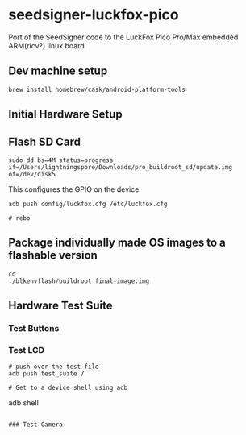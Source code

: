 # seedsigner-luckfox-pico
Port of the SeedSigner code to the LuckFox Pico Pro/Max embedded ARM(ricv?) linux board


## Dev machine setup
```
brew install homebrew/cask/android-platform-tools
```

## Initial Hardware Setup

## Flash SD Card
```
sudo dd bs=4M status=progress if=/Users/lightningspore/Downloads/pro_buildroot_sd/update.img of=/dev/disk5
```

This configures the GPIO on the device
```
adb push config/luckfox.cfg /etc/luckfox.cfg

# rebo
```

## Package individually made OS images to a flashable version
```
cd 
./blkenvflash/buildroot final-image.img
```

## Hardware Test Suite

### Test Buttons

### Test LCD
```
# push over the test file
adb push test_suite /

# Get to a device shell using adb
```
adb shell
```

### Test Camera
 



